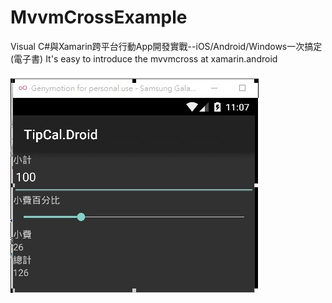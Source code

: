 # MvvmCrossExample
Visual C#與Xamarin跨平台行動App開發實戰--iOS/Android/Windows一次搞定(電子書) 
It's easy to introduce the mvvmcross at xamarin.android 


![alt tag](https://github.com/eggeggss/MvvmCrossExample/blob/master/mvvm.jpg)
